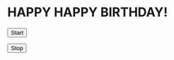 <html>
<head>
<title>Page Title</title>
</head>
<body>
<div id="myDIV">
<h1>HAPPY HAPPY BIRTHDAY!</h1>

<audio id="hb_audio" src="happybirthday.mp3" loop="loop" muted="muted"></audio>


<script src"confetti.js"></script>


<script>
function startBirthday() {
  startConfetti();
  document.getElementById("hb_audio").play;
}
</script>

<button onclick="startBirthday();">Start</button>

<button onclick="stopConfetti();">Stop</button>


</div>
</body>
</html>
